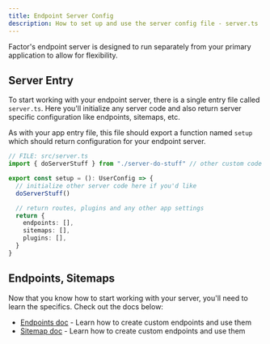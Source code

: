 ```yaml
---
title: Endpoint Server Config
description: How to set up and use the server config file - server.ts
---
```


Factor's endpoint server is designed to run separately from your primary application to allow for flexibility.

## Server Entry

To start working with your endpoint server, there is a single entry file called `server.ts`. Here you'll initialize any server code and also return server specific configuration like endpoints, sitemaps, etc.

As with your app entry file, this file should export a function named `setup` which should return configuration for your endpoint server.

```ts
// FILE: src/server.ts
import { doServerStuff } from "./server-do-stuff" // other custom code

export const setup = (): UserConfig => {
  // initialize other server code here if you'd like
  doServerStuff()

  // return routes, plugins and any other app settings
  return {
    endpoints: [],
    sitemaps: [],
    plugins: [],
  }
}
```

## Endpoints, Sitemaps

Now that you know how to start working with your server, you'll need to learn the specifics. Check out the docs below:

- [Endpoints doc](./endpoints) - Learn how to create custom endpoints and use them
- [Sitemap doc](./sitemaps) - Learn how to create custom endpoints and use them
